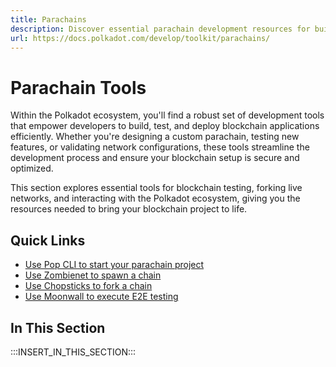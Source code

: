 ```yaml
---
title: Parachains
description: Discover essential parachain development resources for building in the Polkadot ecosystem, highlighting tools to streamline your development process.
url: https://docs.polkadot.com/develop/toolkit/parachains/
---
```


# Parachain Tools

Within the Polkadot ecosystem, you'll find a robust set of development tools that empower developers to build, test, and deploy blockchain applications efficiently. Whether you're designing a custom parachain, testing new features, or validating network configurations, these tools streamline the development process and ensure your blockchain setup is secure and optimized.

This section explores essential tools for blockchain testing, forking live networks, and interacting with the Polkadot ecosystem, giving you the resources needed to bring your blockchain project to life.

## Quick Links

- [Use Pop CLI to start your parachain project](/develop/toolkit/parachains/quickstart/pop-cli/)
- [Use Zombienet to spawn a chain](/parachains/testing/run-a-parachain-network/)
- [Use Chopsticks to fork a chain](/parachains/testing/fork-a-parachain/)
- [Use Moonwall to execute E2E testing](/reference/tools/moonwall/)

## In This Section

:::INSERT_IN_THIS_SECTION:::
